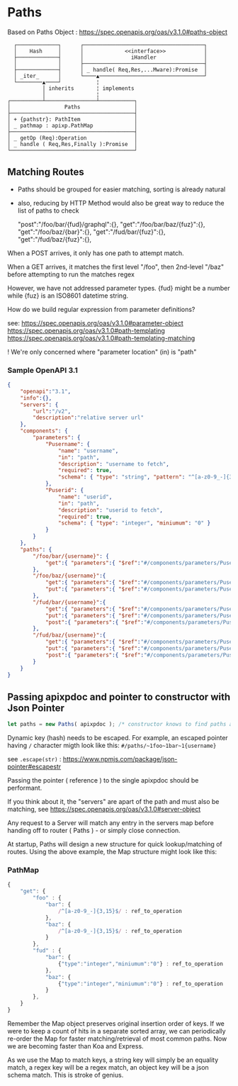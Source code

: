 # Paths

Based on Paths Object : https://spec.openapis.org/oas/v3.1.0#paths-object

```
  ┌─────────────┐      ┌──────────────────────────────────────┐
  │    Hash     │      │             <<interface>>            │
  ├─────────────┤      │               iHandler               │
  │             │      ├──────────────────────────────────────┤
  ├─────────────┤      │ _ handle( Req,Res,...Mware):Promise  │
  │ _iter_      │      └────▲─────────────────────────────────┘
  └────────▲────┘           ¦
           │ inherits       ¦ implements
           │                ¦
┌──────────┴────────────────┴───────────┐
│                 Paths                 │
├───────────────────────────────────────┤
│ + {pathstr}: PathItem                 │
│ _ pathmap : apixp.PathMap             │
├───────────────────────────────────────┤
│ _ getOp (Req):Operation               │
│ _ handle ( Req,Res,Finally ):Promise  │
└───────────────────────────────────────┘
```

## Matching Routes

- Paths should be grouped for easier matching, sorting is already natural

- also, reducing by HTTP Method would also be great way to reduce the list of paths to check

	"post":"/foo/bar/{fud}/graphql":{},
	"get":"/foo/bar/baz/{fuz}":{},
	"get":"/foo/baz/{bar}":{},
	"get":"/fud/bar/{fuz}":{},
	"get":"/fud/baz/{fuz}":{},

When a POST arrives, it only has one path to attempt match.

When a GET arrives, it matches the first level "/foo", then 2nd-level "/baz" before attempting to run the matches regex

However, we have not addressed parameter types. {fud} might be a number while {fuz} is an ISO8601 datetime string.

How do we build regular expression from parameter definitions?

see:
	https://spec.openapis.org/oas/v3.1.0#parameter-object
	https://spec.openapis.org/oas/v3.1.0#path-templating
	https://spec.openapis.org/oas/v3.1.0#path-templating-matching

! We're only concerned where "parameter location" (in) is "path"

### Sample OpenAPI 3.1
```json
{
	"openapi":"3.1",
	"info":{},
	"servers": {
		"url":"/v2",
		"description":"relative server url"
	},
	"components": {
		"parameters": {
			"Pusername": {
				"name": "username",
				"in": "path",
				"description": "username to fetch",
				"required": true,
				"schema": { "type": "string", "pattern": "^[a-z0-9_-]{3,15}$" }
			},
			"Puserid": {
				"name": "userid",
				"in": "path",
				"description": "userid to fetch",
				"required": true,
				"schema": { "type": "integer", "miniumum": "0" }
			}
		}
	},
	"paths": {
		"/foo/bar/{username}": {
			"get":{ "parameters":{ "$ref":"#/components/parameters/Pusername" } }
		},
		"/foo/baz/{username}":{
			"get":{ "parameters":{ "$ref":"#/components/parameters/Pusername" } },
			"put":{ "parameters":{ "$ref":"#/components/parameters/Pusername" } }
		},
		"/fud/bar/{username}":{
			"get":{ "parameters":{ "$ref":"#/components/parameters/Puserid" } },
			"put":{ "parameters":{ "$ref":"#/components/parameters/Puserid" } },
			"post":{ "parameters":{ "$ref":"#/components/parameters/Puserid" } }
		},
		"/fud/baz/{username}":{
			"get":{ "parameters":{ "$ref":"#/components/parameters/Puserid" } },
			"put":{ "parameters":{ "$ref":"#/components/parameters/Puserid" } },
			"post":{ "parameters":{ "$ref":"#/components/parameters/Puserid" } }
		}
	}
}
```

## Passing apixpdoc and pointer to constructor with Json Pointer
```js
let paths = new Paths( apixpdoc ); /* constructor knows to find paths at #/paths
```

Dynamic key (hash) needs to be escaped. For example, an escaped pointer having `/` character migth look like this: `#/paths/~1foo~1bar~1{username}`

see `.escape(str)` : https://www.npmjs.com/package/json-pointer#escapestr

Passing the pointer ( reference ) to the single apixpdoc should be performant.




If you think about it, the "servers" are apart of the path and must also be matching,
see https://spec.openapis.org/oas/v3.1.0#server-object

Any request to a Server will match any entry in the servers map before handing off to router ( Paths ) - or simply close connection.

At startup, Paths will design a new structure for quick lookup/matching of routes. Using the above example, the Map structure might look like this:

### PathMap
```js
{
	"get": {
		"foo" : {
			"bar": {
				/^[a-z0-9_-]{3,15}$/ : ref_to_operation
			},
			"baz": {
				/^[a-z0-9_-]{3,15}$/ : ref_to_operation
			}
		},
		"fud" : {
			"bar": {
				{"type":"integer","miniumum":"0"} : ref_to_operation
			},
			"baz": {
				{"type":"integer","miniumum":"0"} : ref_to_operation
			}
		},
	}
}
```

Remember the Map object preserves original insertion order of keys. If we were to keep a count of hits in a separate sorted array, we
can periodically re-order the Map for faster matching/retrieval of most common paths. Now we are becoming faster than Koa and Express.

As we use the Map to match keys, a string key will simply be an equality match, a regex key will be a regex match, an object key
will be a json schema match. This is stroke of genius.

